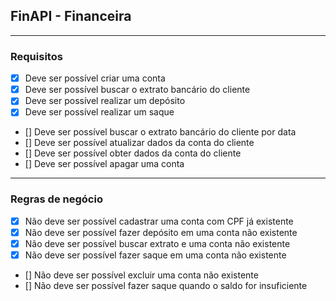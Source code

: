 ## FinAPI - Financeira

---

### Requisitos

- [x] Deve ser possível criar uma conta
- [x] Deve ser possível buscar o extrato bancário do cliente
- [x] Deve ser possível realizar um depósito
- [x] Deve ser possível realizar um saque
- [] Deve ser possível buscar o extrato bancário do cliente por data
- [] Deve ser possível atualizar dados da conta do cliente
- [] Deve ser possível obter dados da conta do cliente
- [] Deve ser possível apagar uma conta

---

### Regras de negócio

- [x] Não deve ser possível cadastrar uma conta com CPF já existente
- [x] Não deve ser possível fazer depósito em uma conta não existente
- [x] Não deve ser possível buscar extrato e uma conta não existente
- [x] Não deve ser possível fazer saque em uma conta não existente
- [] Não deve ser possível excluir uma conta não existente
- [] Não deve ser possível fazer saque quando o saldo for insuficiente
